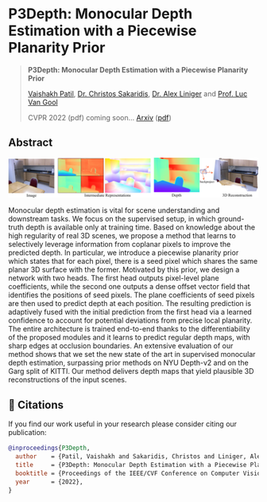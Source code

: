 # P3Depth: Monocular Depth Estimation with a Piecewise Planarity Prior

> **P3Depth: Monocular Depth Estimation with a Piecewise Planarity Prior**
>
> [Vaishakh Patil](https://www.trace.ethz.ch/team/members/vaishakh.html), [Dr. Christos Sakaridis](https://people.ee.ethz.ch/~csakarid/), [Dr. Alex Liniger](https://www.trace.ethz.ch/team/members/alex.html) and [Prof. Luc Van Gool](https://www.trace.ethz.ch/team/members/luc.html)
>
> CVPR 2022 (pdf) coming soon...
> [Arxiv](https://arxiv.org/abs/2204.02091) ([pdf](https://arxiv.org/pdf/2204.02091v1.pdf))


## Abstract
<p align="center">
  <img src="assets/teaser.png" alt="example input output" width="1000" />
</p>

Monocular depth estimation is vital for scene understanding and downstream tasks. We focus on the supervised setup, in which ground-truth depth is available only at training time. Based on knowledge about the high regularity of real 3D scenes, we propose a method that learns to selectively leverage information from coplanar pixels to improve the predicted depth. In particular, we introduce a piecewise planarity prior which states that for each pixel, there is a seed pixel which shares the same planar 3D surface with the former. Motivated by this prior, we design a network with two heads. The first head outputs pixel-level plane coefficients, while the second one outputs a dense offset vector field that identifies the positions of seed pixels. The plane coefficients of seed pixels are then used to predict depth at each position. The resulting prediction is adaptively fused with the initial prediction from the first head via a learned confidence to account for potential deviations from precise local planarity. The entire architecture is trained end-to-end thanks to the differentiability of the proposed modules and it learns to predict regular depth maps, with sharp edges at occlusion boundaries. An extensive evaluation of our method shows that we set the new state of the art in supervised monocular depth estimation, surpassing prior methods on NYU Depth-v2 and on the Garg split of KITTI. Our method delivers depth maps that yield plausible 3D reconstructions of the input scenes.

## 📖 Citations

If you find our work useful in your research please consider citing our publication:

```bibtex
@inproceedings{P3Depth,
  author    = {Patil, Vaishakh and Sakaridis, Christos and Liniger, Alex and Van Gool, Luc},
  title     = {P3Depth: Monocular Depth Estimation with a Piecewise Planarity Prior},
  booktitle = {Proceedings of the IEEE/CVF Conference on Computer Vision and Pattern Recognition (CVPR)},
  year      = {2022},
}
```
